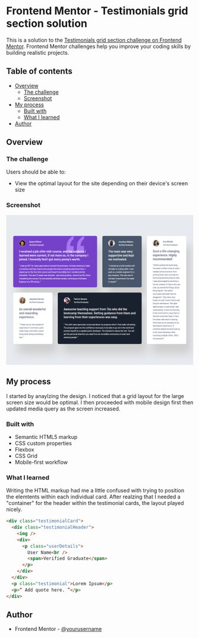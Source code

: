 # Frontend Mentor - Testimonials grid section solution

This is a solution to the [Testimonials grid section challenge on Frontend Mentor](https://www.frontendmentor.io/challenges/testimonials-grid-section-Nnw6J7Un7). Frontend Mentor challenges help you improve your coding skills by building realistic projects.

## Table of contents

- [Overview](#overview)
  - [The challenge](#the-challenge)
  - [Screenshot](#screenshot)
- [My process](#my-process)
  - [Built with](#built-with)
  - [What I learned](#what-i-learned)
- [Author](#author)

## Overview

### The challenge

Users should be able to:

- View the optimal layout for the site depending on their device's screen size

### Screenshot

![](/testimonial-grid-screenshot.png)

## My process

I started by anaylzing the design. I noticed that a grid layout for the large screen size would be optimal. I then proceeded with mobile design first then updated media query as the screen increased.

### Built with

- Semantic HTML5 markup
- CSS custom properties
- Flexbox
- CSS Grid
- Mobile-first workflow

### What I learned

Writing the HTML markup had me a little confused with trying to position the elemtents within each individual card. After realzing that I needed a "container" for the header within the testimonial cards, the layout played nicely.

```html
<div class="testimonialCard">
  <div class="testimonialHeader">
    <img />
    <div>
      <p class="userDetails">
        User Name<br />
        <span>Verified Graduate</span>
      </p>
    </div>
  </div>
  <p class="testimonial">Lorem Ipsum</p>
  <p>“ Add quote here. ”</p>
</div>
```

## Author

- Frontend Mentor - [@yourusername](https://www.frontendmentor.io/profile/pheight-89)
